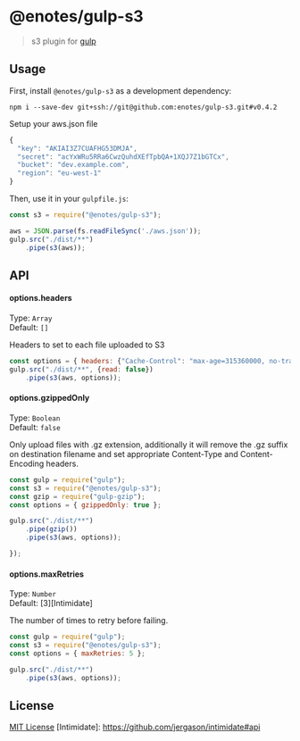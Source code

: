 # @enotes/gulp-s3

> s3 plugin for [gulp](https://github.com/wearefractal/gulp)

## Usage

First, install `@enotes/gulp-s3` as a development dependency:

```shell
npm i --save-dev git+ssh://git@github.com:enotes/gulp-s3.git#v0.4.2
```

Setup your aws.json file
```javascript
{
  "key": "AKIAI3Z7CUAFHG53DMJA",
  "secret": "acYxWRu5RRa6CwzQuhdXEfTpbQA+1XQJ7Z1bGTCx",
  "bucket": "dev.example.com",
  "region": "eu-west-1"
}
```

Then, use it in your `gulpfile.js`:
```javascript
const s3 = require("@enotes/gulp-s3");

aws = JSON.parse(fs.readFileSync('./aws.json'));
gulp.src("./dist/**")
    .pipe(s3(aws));
```

## API


#### options.headers

Type: `Array`          
Default: `[]`

Headers to set to each file uploaded to S3

```javascript
const options = { headers: {"Cache-Control": "max-age=315360000, no-transform, public"} }
gulp.src("./dist/**", {read: false})
    .pipe(s3(aws, options));
```

#### options.gzippedOnly

Type: `Boolean`          
Default: `false`

Only upload files with .gz extension, additionally it will remove the .gz suffix on destination filename and set appropriate Content-Type and Content-Encoding headers.

```javascript
const gulp = require("gulp");
const s3 = require("@enotes/gulp-s3");
const gzip = require("gulp-gzip");
const options = { gzippedOnly: true };

gulp.src("./dist/**")
    .pipe(gzip())
    .pipe(s3(aws, options));

});
```

#### options.maxRetries

Type: `Number`         
Default: [3][Intimidate]

The number of times to retry before failing.

```javascript
const gulp = require("gulp");
const s3 = require("@enotes/gulp-s3");
const options = { maxRetries: 5 };

gulp.src("./dist/**")
    .pipe(s3(aws, options));
```

## License

[MIT License](http://en.wikipedia.org/wiki/MIT_License)
[Intimidate]: https://github.com/jergason/intimidate#api
